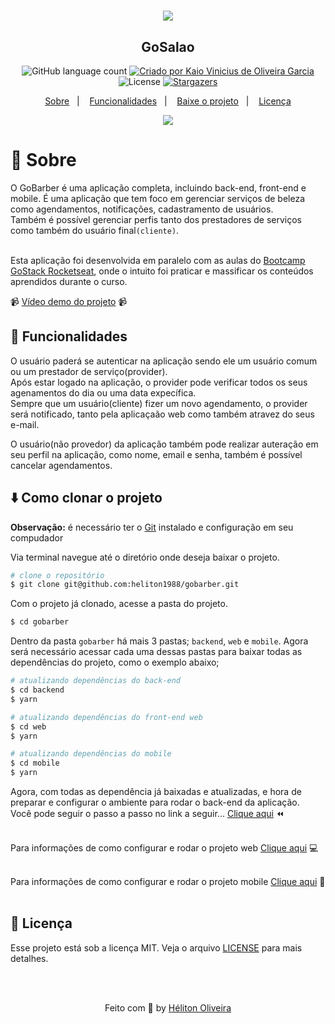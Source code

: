 <h1 align="center">
  <img src="./.github/banner.png" />
</h1>

<h2 align="center">GoSalao</h2>


<p align="center">
  <img alt="GitHub language count" src="https://img.shields.io/github/languages/count/helitonoliveiraa/gobarber?color=%23205072">

  <a href="https://www.linkedin.com/in/kaio-vinicius-de-oliveira-garcia-85b4b3118/">
    <img alt="Criado por Kaio Vinicius de Oliveira Garcia" src="https://img.shields.io/badge/made%20by-Héliton Oliveira-%23205072">
  </a>

  <img alt="License" src="https://img.shields.io/badge/license-MIT-%23205072">

  <a href="https://github.com/helitonoliveiraa/gobarber/stargazers">
    <img alt="Stargazers" src="https://img.shields.io/github/stars/helitonoliveiraa/gobarber?style=social">
  </a>
</p>

<p align="center">
  <a href="#rocket-sobre">Sobre</a>&nbsp;&nbsp;&nbsp;|&nbsp;&nbsp;&nbsp;
  <a href="#dizzy-funcionalidades">Funcionalidades</a>&nbsp;&nbsp;&nbsp;|&nbsp;&nbsp;&nbsp;
  <a href="#arrowdown-como-clonar-o-projeto">Baixe o projeto</a>&nbsp;&nbsp;&nbsp;|&nbsp;&nbsp;&nbsp;
  <a href="#pagefacingup-licença">Licença</a>
</p>

<p align="center">
  <img src="./.github/mockup.png" >
</p>

# :rocket: Sobre

O GoBarber é uma aplicação completa, incluindo back-end, front-end e mobile. É uma aplicação que tem foco em gerenciar serviços de beleza como agendamentos, notificações, cadastramento de usuários.<br /> 
Também é possível gerenciar perfis tanto dos prestadores de serviços como também do usuário final`(cliente)`.<br /><br />

Esta aplicação foi desenvolvida em paralelo com as aulas do [Bootcamp GoStack Rocketseat](https://rocketseat.com.br/), onde o intuito foi praticar e massificar os conteúdos aprendidos durante o curso.

📹 [Vídeo demo do projeto](https://www.youtube.com/watch?v=cQO3Ke6vB4s&t=1s) 📹

## :dizzy: Funcionalidades

O usuário paderá se autenticar na aplicação sendo ele um usuário comum ou um prestador de serviço(provider).<br />
Após estar logado na aplicação, o provider pode verificar todos os seus agenamentos do dia ou uma data expecífica.<br />
Sempre que um usuário(cliente) fizer um novo agendamento, o provider será notificado, tanto pela aplicaçaão web como também atravez do seus e-mail.

O usuário(não provedor) da aplicação também pode realizar auteração em seu perfil na aplicação, como nome, email e senha, também é possível cancelar agendamentos.

## :arrow_down: Como clonar o projeto

**Observação:**
é necessário ter o [Git](https://git-scm.com/) instalado e configuração em seu compudador

Via terminal navegue até o diretório onde deseja baixar o projeto.

```bash
# clone o repositório
$ git clone git@github.com:heliton1988/gobarber.git
```

Com o projeto já clonado, acesse a pasta do projeto.

```bash
$ cd gobarber
```
Dentro da pasta `gobarber` há mais 3 pastas; `backend`, `web` e `mobile`.
Agora será necessário acessar cada uma dessas pastas para baixar todas as dependências do projeto, como o exemplo abaixo;

```bash
# atualizando dependências do back-end
$ cd backend
$ yarn 
```

```bash
# atualizando dependências do front-end web
$ cd web
$ yarn 
```

```bash
# atualizando dependências do mobile
$ cd mobile
$ yarn 
```

Agora, com todas as dependência já baixadas e atualizadas, e hora de preparar e configurar o ambiente para rodar o back-end da aplicação.<br />
Você pode seguir o passo a passo no link a seguir...
[Clique aqui](https://github.com/heliton1988/gobarber/tree/master/backend) :rewind:
<br /><br />

Para informações de como configurar e rodar o projeto web [Clique aqui](https://github.com/heliton1988/gobarber/tree/master/web) 💻
<br /><br />

Para informações de como configurar e rodar o projeto mobile [Clique aqui](https://github.com/heliton1988/gobarber/tree/master/mobile) :iphone:
<br /><br />

## :page_facing_up: Licença
Esse projeto está sob a licença MIT. Veja o arquivo [LICENSE](https://github.com/heliton1988/gobarber/blob/master/LICENSE) para mais detalhes.

<br /><br />

<p align="center">Feito com 💚 by <a href="https://www.linkedin.com/in/helitonoliveira/" target="_blank">Héliton Oliveira</a></p>
